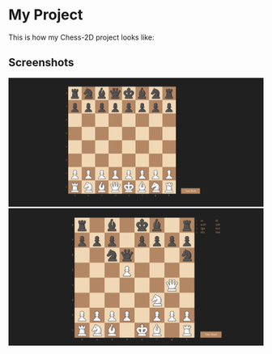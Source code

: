 # My Project

This is how my Chess-2D project looks like:

## Screenshots

![Screenshot 1](/assets/scr1.png)
![Screenshot 2](/assets/scr2.png)
